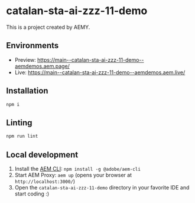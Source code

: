 # catalan-sta-ai-zzz-11-demo

This is a project created by AEMY.

## Environments

- Preview: https://main--catalan-sta-ai-zzz-11-demo--aemdemos.aem.page/
- Live: https://main--catalan-sta-ai-zzz-11-demo--aemdemos.aem.live/

## Installation

```sh
npm i
```

## Linting

```sh
npm run lint
```

## Local development

1. Install the [AEM CLI](https://github.com/adobe/helix-cli): `npm install -g @adobe/aem-cli`
1. Start AEM Proxy: `aem up` (opens your browser at `http://localhost:3000/`)
1. Open the `catalan-sta-ai-zzz-11-demo` directory in your favorite IDE and start coding :)